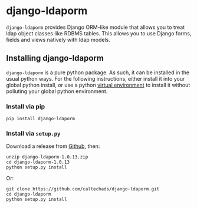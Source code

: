 # django-ldaporm

`django-ldaporm` provides  Django ORM-like module that allows you to treat ldap object classes like RDBMS tables.  This
allows you to use Django forms, fields and views natively with ldap models.

## Installing django-ldaporm

`django-ldaporm` is a pure python package.  As such, it can be installed in the usual python ways.  For the following
instructions, either install it into your global python install, or use a python 
[virtual environment](https://python-guide-pt-br.readthedocs.io/en/latest/dev/virtualenvs/) to install it without polluting your
global python environment.

### Install via pip

    pip install django-ldaporm

### Install via `setup.py`

Download a release from [Github](https://github.com/caltechads/deployfish/releases), then:

    unzip django-ldaporm-1.0.13.zip
    cd django-ldaporm-1.0.13
    python setup.py install

Or:

    git clone https://github.com/caltechads/django-ldaporm.git
    cd django-ldaporm
    python setup.py install
